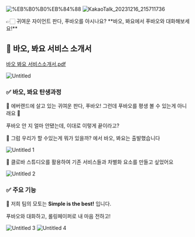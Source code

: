 ![%EB%B0%B0%EB%84%88](https://github.com/RanungPark/bao-look/assets/104816866/fdd7f8fd-eedb-49b6-844e-79e3466a9c88)
![KakaoTalk_20231216_215711736](https://github.com/RanungPark/bao-look/assets/104816866/606a40f7-606f-4abf-afc3-dfa3cc37c90a)

<aside>
👉🏻 귀여운 자이언트 판다, 푸바오를 아시나요?
**바오, 봐요에서 푸바오와 대화해보세요!**
</aside>

## 🐼 바오, 봐요 서비스 소개서

[바오 봐요 서비스소개서.pdf](https://prod-files-secure.s3.us-west-2.amazonaws.com/6db25994-ae4e-41f7-af17-f658d20445d9/4bbb8ad5-f6d6-4875-8d71-12b7a1460f61/%EB%B0%94%EC%98%A4_%EB%B4%90%EC%9A%94_%EC%84%9C%EB%B9%84%EC%8A%A4%EC%86%8C%EA%B0%9C%EC%84%9C.pdf)

![Untitled](https://github.com/RanungPark/bao-look/assets/104816866/817e9118-69a4-4db6-9460-60e780372d44)

### ✅ 바오, 봐요 탄생과정

🌟 에버랜드에 살고 있는 귀여운 판다, 푸바오! 그런데 푸바오를 평생 볼 수 있는게 아니래요 🫢

푸바오 안 지 얼마 안됐는데, 이대로 이렇게 끝이라고?

📌 그럼 우리가 할 수있는게 뭐가 있을까? 에서 바오, 봐요는 출발했습니다

![Untitled 1](https://github.com/RanungPark/bao-look/assets/104816866/d0bc5b0a-d788-4220-b3e6-120cc865983e)

📌 클로바 스튜디오를 활용하여 기존 서비스들과 차별화 요소를 만들고 싶었어요

![Untitled 2](https://github.com/RanungPark/bao-look/assets/104816866/bfc1e0d0-2ff7-4eb6-a541-846cfd21a43f)
### ✅ 주요 기능

📌 저희 팀의 모토는 **Simple is the best!** 입니다. 

푸바오와 대화하고, 롤링페이퍼로 내 마음 전하고!

![Untitled 3](https://github.com/RanungPark/bao-look/assets/104816866/3333c18a-63cc-4486-9fd8-0607d80075f6)
![Untitled 4](https://github.com/RanungPark/bao-look/assets/104816866/23dddb25-c291-4b44-9ac4-64900ca8c79d)

